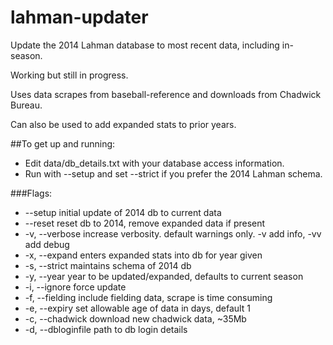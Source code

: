 # lahman-updater
Update the 2014 Lahman database to most recent data, including in-season.

Working but still in progress.

Uses data scrapes from baseball-reference and downloads
from Chadwick Bureau.

Can also be used to add expanded stats to prior years.

##To get up and running:
* Edit data/db_details.txt with your database access information.
* Run with --setup and set --strict if you prefer the 2014 Lahman schema.

###Flags:

* --setup             initial update of 2014 db to current data
* --reset             reset db to 2014, remove expanded data if present
* -v, --verbose       increase verbosity. default warnings only. -v add info, -vv add debug
* -x, --expand        enters expanded stats into db for year given
* -s, --strict        maintains schema of 2014 db
* -y, --year          year to be updated/expanded, defaults to current season
* -i, --ignore        force update
* -f, --fielding      include fielding data, scrape is time consuming
* -e, --expiry        set allowable age of data in days, default 1
* -c, --chadwick      download new chadwick data, ~35Mb
* -d, --dbloginfile   path to db login details
